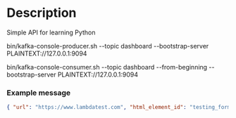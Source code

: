 # Description

Simple API for learning Python

bin/kafka-console-producer.sh --topic dashboard --bootstrap-server PLAINTEXT://127.0.0.1:9094

bin/kafka-console-consumer.sh --topic dashboard --from-beginning --bootstrap-server PLAINTEXT://127.0.0.1:9094

### Example message

```json
{ "url": "https://www.lambdatest.com", "html_element_id": "testing_form", "output_file": "element1.png" }
```
